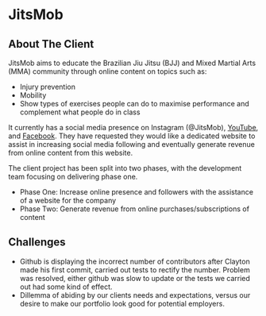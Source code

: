 # JitsMob

## About The Client

JitsMob aims to educate the Brazilian Jiu Jitsu (BJJ) and Mixed Martial Arts (MMA) community through online content on topics such as: 
 * Injury prevention 
 * Mobility 
 * Show types of exercises people can do to maximise performance and complement what people do in class 

It currently has a social media presence on Instagram (@JitsMob), [YouTube](https://www.youtube.com/channel/UCe6FjCO70FkCIqaGkPEyXZQ), and [Facebook](https://www.facebook.com/JitsMob-1854775828114449/). They have requested they would like a dedicated website to assist in increasing social media following and eventually generate revenue from online content from this website.


The client project has been split into two phases, with the development team focusing on delivering phase one.
 * Phase One: Increase online presence and followers with the assistance of a website for the company
 * Phase Two: Generate revenue from online purchases/subscriptions of content

## Challenges

- Github is displaying the incorrect number of contributors after Clayton made his first commit, carried out tests to rectify the number. Problem was resolved, either github was slow to update or the tests we carried out had some kind of effect.
- Dillemma of abiding by our clients needs and expectations, versus our desire to make our portfolio look good for potential employers.
